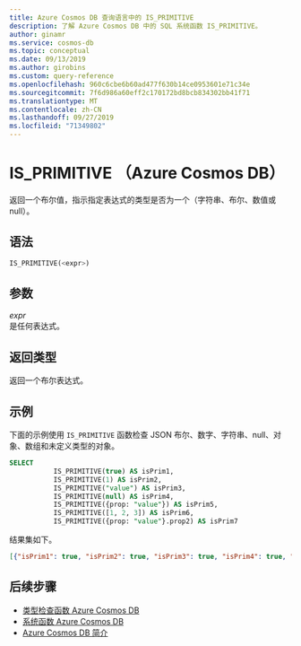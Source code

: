 ```yaml
---
title: Azure Cosmos DB 查询语言中的 IS_PRIMITIVE
description: 了解 Azure Cosmos DB 中的 SQL 系统函数 IS_PRIMITIVE。
author: ginamr
ms.service: cosmos-db
ms.topic: conceptual
ms.date: 09/13/2019
ms.author: girobins
ms.custom: query-reference
ms.openlocfilehash: 960c6cbe6b60ad477f630b14ce0953601e71c34e
ms.sourcegitcommit: 7f6d986a60eff2c170172bd8bcb834302bb41f71
ms.translationtype: MT
ms.contentlocale: zh-CN
ms.lasthandoff: 09/27/2019
ms.locfileid: "71349802"
---
```

# <a name="is_primitive-azure-cosmos-db"></a>IS_PRIMITIVE （Azure Cosmos DB）
 返回一个布尔值，指示指定表达式的类型是否为一个（字符串、布尔、数值或 null）。  
  
## <a name="syntax"></a>语法
  
```sql
IS_PRIMITIVE(<expr>)  
```  
  
## <a name="arguments"></a>参数
  
*expr*  
   是任何表达式。  
  
## <a name="return-types"></a>返回类型
  
  返回一个布尔表达式。  
  
## <a name="examples"></a>示例
  
  下面的示例使用 `IS_PRIMITIVE` 函数检查 JSON 布尔、数字、字符串、null、对象、数组和未定义类型的对象。  
  
```sql
SELECT   
           IS_PRIMITIVE(true) AS isPrim1,   
           IS_PRIMITIVE(1) AS isPrim2,  
           IS_PRIMITIVE("value") AS isPrim3,   
           IS_PRIMITIVE(null) AS isPrim4,  
           IS_PRIMITIVE({prop: "value"}) AS isPrim5,   
           IS_PRIMITIVE([1, 2, 3]) AS isPrim6,  
           IS_PRIMITIVE({prop: "value"}.prop2) AS isPrim7  
```  
  
 结果集如下。  
  
```json
[{"isPrim1": true, "isPrim2": true, "isPrim3": true, "isPrim4": true, "isPrim5": false, "isPrim6": false, "isPrim7": false}]  
```  

## <a name="next-steps"></a>后续步骤

- [类型检查函数 Azure Cosmos DB](sql-query-type-checking-functions.md)
- [系统函数 Azure Cosmos DB](sql-query-system-functions.md)
- [Azure Cosmos DB 简介](introduction.md)

